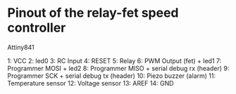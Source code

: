 # Pinout of the relay-fet speed controller 

Attiny841

1: VCC
2: led0
3: RC Input
4: RESET
5: Relay
6: PWM Output (fet) + led1
7: Programmer MOSI + led2
8: Programmer MISO + serial debug rx (header)
9: Programmer SCK + serial debug tx (header) 
10: Piezo buzzer (alarm)
11: Temperature sensor
12: Voltage sensor
13: AREF
14: GND